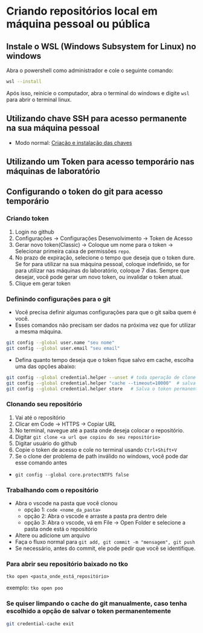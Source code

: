 # Criando repositórios local em máquina pessoal ou pública

## Instale o WSL (Windows Subsystem for Linux) no windows

Abra o powershell como administrador e cole o seguinte comando:

```bash
wsl --install
```

Após isso, reinicie o computador, abra o terminal do windows e digite `wsl` para abrir o terminal linux.

## Utilizando chave SSH para acesso permanente na sua máquina pessoal

- Modo normal: [Criação e instalação das chaves](https://ryan.dev.br/2023-04-17-github-ssh-pt-br/)

## Utilizando um Token para acesso temporário nas máquinas de laboratório

## Configurando o token do git para acesso temporário

### Criando token

1. Login no github
2. Configurações -> Configurações Desenvolvimento -> Token de Acesso
3. Gerar novo token(Classic) -> Coloque um nome para o token -> Selecionar primeira caixa de permissões `repo`.
4. No prazo de expiração, selecione o tempo que deseja que o token dure. Se for para utilizar na sua máquina pessoal, coloque indefinido, se for para utilizar nas máquinas do laboratório, coloque 7 dias. Sempre que desejar, você pode gerar um novo token, ou invalidar o token atual.
5. Clique em gerar token

### Definindo configurações para o git

- Você precisa definir algumas configurações para que o git saiba quem é você.
- Esses comandos não precisam ser dados na próxima vez que for utilizar a mesma máquina.

```bash
git config --global user.name "seu nome"
git config --global user.email "seu email"
```

- Defina quanto tempo deseja que o token fique salvo em cache, escolha uma das opções abaixo:

```bash
git config --global credential.helper --unset # toda operação de clone ou push vai pedir o token
git config --global credential.helper "cache --timeout=10000"  # salva o token por 10000 seg (3 horas) ou até desligar
git config --global credential.helper store   # Salva o token permanentemente
```

### Clonando seu repositório

1. Vai até o repositório
2. Clicar em Code -> HTTPS -> Copiar URL
3. No terminal, navegue até a pasta onde deseja colocar o repositório.
4. Digitar `git clone <a url que copiou do seu repositório>`
5. Digitar usuário do github
6. Copie o token de acesso e cole no terminal usando `Ctrl+Shift+V`
7. Se o clone der problema de path inválido no windows, você pode dar esse comando antes

- `git config --global core.protectNTFS false`

### Trabalhando com o repositório

- Abra o vscode na pasta que você clonou
  - opção 1: `code <nome_da_pasta>`
  - opção 2: Abra o vscode e arraste a pasta pra dentro dele
  - opção 3: Abra o vscode, vá em File -> Open Folder e selecione a pasta onde está o repositório
- Altere ou adicione um arquivo
- Faça o fluxo normal para `git add, git commit -m "mensagem", git push`
- Se necessário, antes do commit, ele pode pedir que você se identifique.

### Para abrir seu repositório baixado no tko

`tko open <pasta_onde_está_repositório>`

exemplo: `tko open poo`

### Se quiser limpando o cache do git manualmente, caso tenha escolhido a opção de salvar o token permanentemente

```bash
git credential-cache exit
```
